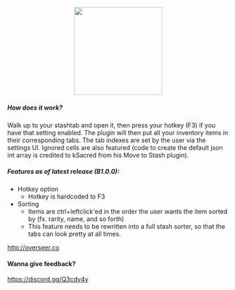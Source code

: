 <p align="center"> 
<img src="http://overseer.co/Stashie/logo.png" width="200" class="logo">
</p>

##### How does it work?
Walk up to your stashtab and open it, then press your hotkey (F3) if you have that setting enabled. The plugin will then put all your inventory items in their corresponding tabs. The tab indexes are set by the user via the settings UI. Ignored cells are also featured (code to create the default json int array is credited to kSacred from his Move to Stash plugin).

##### Features as of latest release (B1.0.0):

* Hotkey option
   * Hotkey is hardcoded to F3
* Sorting  
   * Items are ctrl+leftclick'ed in the order the user wants the item sorted by (fx. rarity, name, and so forth)
   * This feature needs to be rewritten into a full stash sorter, so that the tabs can look pretty at all times.
   
http://overseer.co

#### Wanna give feedback?
https://discord.gg/Q3cdy4v
